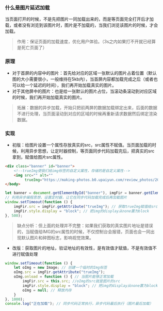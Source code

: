 ### 什么是图片延迟加载
当页面打开的时候，不是先把图片一同加载出来的，而是等页面完全打开后才加载，或者没有浏览到该图片时，图片是不加载的，当我们浏览该图片的时候，才会加载。
> 作用：保证页面的加载速度，优化用户体验。（3s之内如果打不开就已经算是死亡页面了）
### 原理
- 对于首屏的内容中的图片：首先给对应的区域一张默认的图片占着位置（默认图的大小需要很小，一般维持在5kb内），当首屏内容都加载完成之后（或者也可以给一个延迟的时间），我们再开始加载真实的图片。
- 对于其他屏中的图片：也是给一张默认的图片占位，当滚动条滚动到对应区域的时候，我们再开始加载真实的图片。
> 拓展：数据的异步加载，开始只把前两屏的数据加载绑定出来，后面的数据不进行处理，当页面滚动到对应的区域的时候再重新请求数据然后绑定渲染数据。

### 实现
- 初版：给图片设置一个属性存放真实的src，src属性不赋值。当页面加载的时候，利用异步思想，让定时器控制，等页面同步代码加载完后，把真实的src拿到，赋值给图片src属性。
```html
<div class="banner" id="banner">
    <!--trueImg使我们给img标签的自定义属性，存储的是自定义属性-->
    <img src="" alt=""
         trueImg="https://making-photos.b0.upaiyun.com/review_photos/20e339786cc580b304796f508328da0c.jpg!huge"></div>
</body>
```
```javascript
let banner = document.getElementById("banner"), imgFir = banner.getElementsByTagName("img")[0];
// 利用异步编程思想，设置定时器，让它在同步代码加载完成后再加载图片
window.setTimeout(function () {
    imgFir.src = imgFir.getAttribute("trueImg"); // 获取trueImg赋值给src
    imgFir.style.display = "block"; // 把img的display从none置为block
}, 500);
```
> 缺点分析：但上面的处理并不完整：如果我们获取的真实图片地址是错误的，当赋值给IMG的src属性的时候，不仅控制台会报错，页面也会一同出现默认图片和碎图标志，影响视觉效果。
- 改版：获取图片的地址，验证地址的有效性，是有效值才赋值，不是有效值不进行赋值处理
```javascript
window.setTimeout(function () {
    let oImg = new Image; // 创建一个临时的Img标签
    oImg.src = imgFir.getAttribute("trueImg");
    oImg.onload = function () { // 当图片能够正常加载
        imgFir.src = this.src; //oImg的src就是图片的src
        imgFir.style.display = "block"; // 把img的display从none置为block
        oImg = null; // 释放内存
    }
}, 1000);
console.log("正在加载"); // 同步代码正常执行，异步代码最后执行（图片最后加载）
```